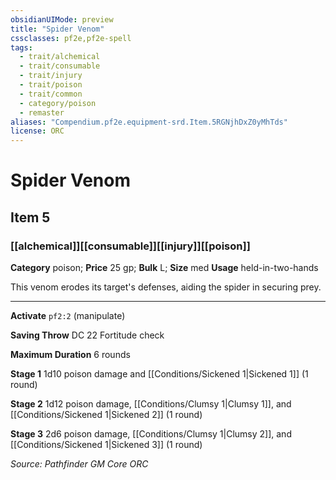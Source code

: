 ```yaml
---
obsidianUIMode: preview
title: "Spider Venom"
cssclasses: pf2e,pf2e-spell
tags:
  - trait/alchemical
  - trait/consumable
  - trait/injury
  - trait/poison
  - trait/common
  - category/poison
  - remaster
aliases: "Compendium.pf2e.equipment-srd.Item.5RGNjhDxZ0yMhTds"
license: ORC
---
```

# Spider Venom
## Item 5
### [[alchemical]][[consumable]][[injury]][[poison]]

**Category** poison; 
**Price** 25 gp; 
**Bulk** L; **Size** med
**Usage** held-in-two-hands

This venom erodes its target's defenses, aiding the spider in securing prey.

* * *

**Activate** `pf2:2` (manipulate)

**Saving Throw** DC 22 Fortitude check

**Maximum Duration** 6 rounds

**Stage 1** 1d10 poison damage and [[Conditions/Sickened 1|Sickened 1]] (1 round)

**Stage 2** 1d12 poison damage, [[Conditions/Clumsy 1|Clumsy 1]], and [[Conditions/Sickened 1|Sickened 2]] (1 round)

**Stage 3** 2d6 poison damage, [[Conditions/Clumsy 1|Clumsy 2]], and [[Conditions/Sickened 1|Sickened 3]] (1 round)

*Source: Pathfinder GM Core*
*ORC*